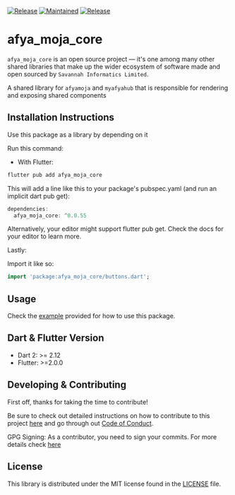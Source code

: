 [![Release](https://img.shields.io/badge/Version-^0.0.55-success.svg?style=for-the-badge)](https://shields.io/)
[![Maintained](https://img.shields.io/badge/Maintained-Actively-informational.svg?style=for-the-badge)](https://shields.io/)
[![Release](https://img.shields.io/badge/Coverage-100-success.svg?style=for-the-badge)](https://shields.io/)

# afya_moja_core

`afya_moja_core` is an open source project &mdash; it's one among many other shared libraries that make up the wider ecosystem of software made and open sourced by `Savannah Informatics Limited`.

A shared library for `afyamoja` and `myafyahub` that is responsible for rendering and exposing shared components

## Installation Instructions

Use this package as a library by depending on it

Run this command:

- With Flutter:

```dart
flutter pub add afya_moja_core
```

This will add a line like this to your package's pubspec.yaml (and run an implicit dart pub get):

```dart
dependencies:
  afya_moja_core: ^0.0.55
```

Alternatively, your editor might support flutter pub get. Check the docs for your editor to learn more.

Lastly:

Import it like so:

```dart
import 'package:afya_moja_core/buttons.dart';
```

## Usage

Check the [example](https://github.com/savannahghi/misc_utilities/blob/main/example/main.dart) provided for how to use this package.

## Dart & Flutter Version

- Dart 2: >= 2.12
- Flutter: >=2.0.0

## Developing & Contributing

First off, thanks for taking the time to contribute!

Be sure to check out detailed instructions on how to contribute to this project [here](https://github.com/savannahghi/afya_moja_core/blob/main/CONTRIBUTING.md) and go through out [Code of Conduct](https://github.com/savannahghi/afya_moja_core/blob/main/CODE_OF_CONDUCT.md).

GPG Signing:
As a contributor, you need to sign your commits. For more details check [here](https://docs.github.com/en/github/authenticating-to-github/managing-commit-signature-verification/signing-commits)

## License

This library is distributed under the MIT license found in the [LICENSE](https://github.com/savannahghi/afya_moja_core/blob/main/LICENSE) file.

